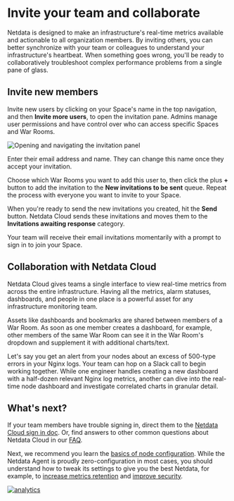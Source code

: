 <!--
title: "Invite your team and collaborate"
description: "Invite your SRE, DevOPs, or ITOps teams to Netdata Cloud to give everyone insights into your infrastructure from a single pane of glass."
custom_edit_url: https://github.com/netdata/netdata/edit/master/docs/configure/invite-collaborate.md
-->

# Invite your team and collaborate

Netdata is designed to make an infrastructure's real-time metrics available and actionable to all organization members.
By inviting others, you can better synchronize with your team or colleagues to understand your infrastructure's
heartbeat. When something goes wrong, you'll be ready to collaboratively troubleshoot complex performance problems from
a single pane of glass.

## Invite new members

Invite new users by clicking on your Space's name in the top navigation, and then **Invite more users**, to open the
invitation pane. Admins manage user permissions and have control over who can access specific Spaces and War Rooms.

![Opening and navigating the invitation
panel](https://user-images.githubusercontent.com/1153921/92025596-a618e680-ed14-11ea-9c1f-a61fdcb8aa4e.png)

Enter their email address and name. They can change this name once they accept your invitation.

Choose which War Rooms you want to add this user to, then click the plus **+** button to add the invitation to the
**New invitations to be sent** queue. Repeat the process with everyone you want to invite to your Space.

When you're ready to send the new invitations you created, hit the **Send** button. Netdata Cloud sends these
invitations and moves them to the **Invitations awaiting response** category.

Your team will receive their email invitations momentarily with a prompt to sign in to join your Space.

## Collaboration with Netdata Cloud

Netdata Cloud gives teams a single interface to view real-time metrics from across the entire infrastructure. Having all
the metrics, alarm statuses, dashboards, and people in one place is a powerful asset for any infrastructure monitoring
team.

Assets like dashboards and bookmarks are shared between members of a War Room. As soon as one member creates a
dashboard, for example, other members of the same War Room can see it in the War Room's dropdown and supplement it with
additional charts/text.

Let's say you get an alert from your nodes about an excess of 500-type errors in your Nginx logs. Your team can hop on a
Slack call to begin working together. While one engineer handles creating a new dashboard with a half-dozen relevant
Nginx log metrics, another can dive into the real-time node dashboard and investigate correlated charts in granular
detail.

## What's next?

If your team members have trouble signing in, direct them to the [Netdata Cloud sign in
doc](https://learn.netdata.cloud/docs/cloud/manage/sign-in). Or, find answers to other common questions about Netdata
Cloud in our [FAQ](https://learn.netdata.cloud/docs/cloud/faq-glossary).

Next, we recommend you learn the [basics of node configuration](/docs/configure/nodes.md). While the Netdata Agent is
proudly zero-configuration in most cases, you should understand how to tweak its settings to give you the best Netdata,
for example, to [increase metrics retention](/docs/store/change-metrics-retention.md) and [improve
security](/docs/configure/secure-nodes.md).

[![analytics](https://www.google-analytics.com/collect?v=1&aip=1&t=pageview&_s=1&ds=github&dr=https%3A%2F%2Fgithub.com%2Fnetdata%2Fnetdata&dl=https%3A%2F%2Fmy-netdata.io%2Fgithub%2Fdocs%2Fconfigure%2Finvite-collaborate&_u=MAC~&cid=5792dfd7-8dc4-476b-af31-da2fdb9f93d2&tid=UA-64295674-3)](<>)
